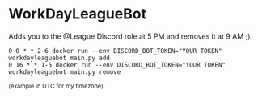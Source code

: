 # WorkDayLeagueBot

Adds you to the @League Discord role at 5 PM and removes it at 9 AM ;)

```
0 0 * * 2-6 docker run --env DISCORD_BOT_TOKEN="YOUR TOKEN" workdayleaguebot main.py add
0 16 * * 1-5 docker run --env DISCORD_BOT_TOKEN="YOUR TOKEN" workdayleaguebot main.py remove
```

<sup>(example in UTC for my timezone)</sup>
